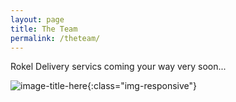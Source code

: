 ```yaml
---
layout: page
title: The Team
permalink: /theteam/
---
```


Rokel Delivery servics coming your way very soon...

![image-title-here](/images/to/DSC_0012.JPG){:class="img-responsive"}
